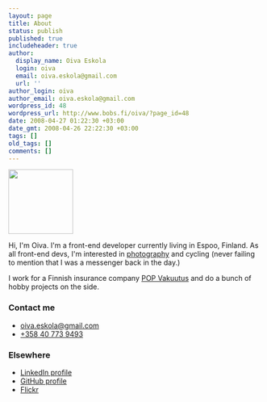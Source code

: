 ```yaml
---
layout: page
title: About
status: publish
published: true
includeheader: true
author:
  display_name: Oiva Eskola
  login: oiva
  email: oiva.eskola@gmail.com
  url: ''
author_login: oiva
author_email: oiva.eskola@gmail.com
wordpress_id: 48
wordpress_url: http://www.bobs.fi/oiva/?page_id=48
date: 2008-04-27 01:22:30 +03:00
date_gmt: 2008-04-26 22:22:30 +03:00
tags: []
old_tags: []
comments: []
---
```

<img class="alignleft" src="https://www.gravatar.com/avatar/be55d0d9dbce2798950d7d7ebfc2ada8.jpg?s=256" width="128" height="128" />
<p>Hi, I'm Oiva. I'm a front-end deve&shy;lo&shy;per currently living in Espoo, Finland. As all front-end devs, I'm inte&shy;rested
in <a href="https://www.flickr.com/photos/oiva/">photo&shy;graphy</a> and cycling (never failing to mention that I was a
messenger back in the day.)</p>

<p>I work for a Finnish insurance company <a href="https://www.popvakuutus.fi">POP Vakuutus</a> and do a bunch of 
hobby projects on the side.

<h3>Contact me</h3>
<div class="vcard">
<ul class="contact">
<li class="email"><a href="mailto:oiva.eskola@gmail.com">oiva.eskola@gmail.com</a></li>
<li class="tel"><a href="tel:+358407739493">+358 40 773 9493</a></li>
</ul>

<h3>Elsewhere</h3>
<ul>
<li><a href="http://fi.linkedin.com/in/oivaeskola">LinkedIn profile</a></li>
<li><a href="https://github.com/oiva/">GitHub profile</a></li>
<li><a href="https://www.flickr.com/photos/oiva">Flickr</a></li>
</ul>
</div>

